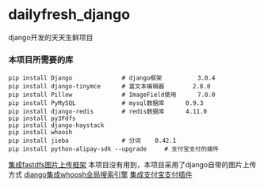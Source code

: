 # dailyfresh_django
django开发的天天生鲜项目


### 本项目所需要的库

```
pip install Django              # django框架			3.0.4
pip install django-tinymce      # 富文本编辑器		2.8.0
pip install Pillow              # ImageField使用		7.0.0
pip install PyMySQL             # mysql数据库		0.9.3	
pip install django-redis        # redis数据库      4.11.0
pip install py3Fdfs
pip install django-haystack
pip install whoosh
pip install jieba               # 分词    0.42.1
pip install python-alipay-sdk --upgrade     # 支付宝支付的插件  
```

[集成fastdfs图片上传框架](https://www.jianshu.com/p/7cccbdd36602)
本项目没有用到，本项目采用了django自带的图片上传方式
[django集成whoosh全局搜索引擎](https://www.jianshu.com/p/11901d3765b4)
[集成支付宝支付插件](https://github.com/fzlee/alipay/blob/master/README.zh-hans.md)

